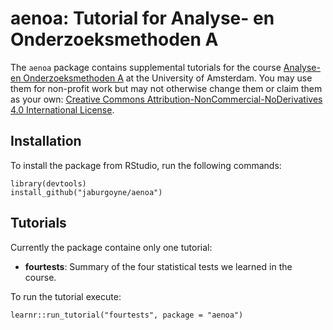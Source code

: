 # aenoa: Tutorial for Analyse- en Onderzoeksmethoden A

The `aenoa` package contains supplemental tutorials for the course 
[Analyse- en Onderzoeksmethoden A](http://studiegids.uva.nl/xmlpages/page/2018-2019/zoek-vak/vak/62512)
at the University of Amsterdam. You may use them for non-profit work but may
not otherwise change them or claim them as your own:
[Creative Commons Attribution-NonCommercial-NoDerivatives 4.0 International License](http://creativecommons.org/licenses/by-nc-nd/4.0/).

## Installation

To install the package from RStudio, run the following commands:

    library(devtools)
    install_github("jaburgoyne/aenoa")

## Tutorials

Currently the package containe only one tutorial:

* **fourtests**: Summary of the four statistical tests we learned in the course.
    
To run the tutorial execute:

    learnr::run_tutorial("fourtests", package = "aenoa")
 
 
